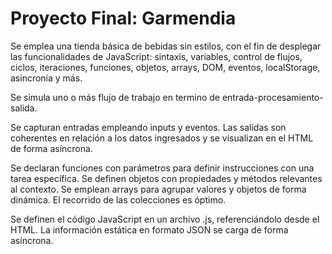 # Proyecto Final: Garmendia
Se emplea una tienda básica de bebidas sin estilos, con el fin de desplegar las funcionalidades de JavaScript: sintaxis, variables, control de flujos, ciclos, iteraciones, funciones, objetos, arrays, DOM, eventos, localStorage, asincronía y más.

Se simula uno o más flujo de trabajo en termino de entrada-procesamiento-salida.

Se capturan entradas empleando inputs y eventos. Las salidas son coherentes en relación a los datos ingresados y se visualizan en el HTML de forma asíncrona.

Se declaran funciones con parámetros para definir instrucciones con una tarea específica. Se definen objetos con propiedades y métodos relevantes al contexto. Se emplean arrays para agrupar valores y objetos de forma dinámica. El recorrido de las colecciones es óptimo.

Se definen el código JavaScript en un archivo .js, referenciándolo desde el HTML. La información estática en formato JSON se carga de forma asíncrona.

